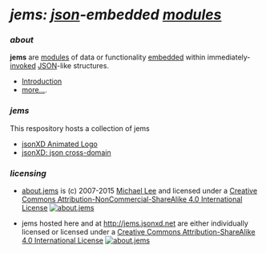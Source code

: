 # _jems: [json](http://json.org/)-embedded [modules](http://en.wikipedia.org/wiki/Modular_programming)_

### _about_

**jems** are [modules](http://tfd.com/module) of data or functionality [embedded](http://tfd.com/embedded) within  immediately-[invoked](http://www.tfd.com/activate) [JSON](http://json.org/)-like structures.

* [Introduction](https://github.com/jsonXD/jems/blob/master/about/jems.md)
* [more...](https://github.com/jsonXD/jems/blob/master/about/).

### _jems_

This respository hosts a collection of jems

* [jsonXD Animated Logo](https://rawgit.com/jsonXD/jems/master/animated.logo/)
* [jsonXD: json cross-domain](http://code.jsonxd.net/)

### _licensing_

* [about.jems](about/) is (c) 2007-2015 [Michael Lee](http://iskitz.com) and licensed under a [Creative Commons Attribution-NonCommercial-ShareAlike 4.0 International License](http://creativecommons.org/licenses/by-nc-sa/4.0/) [![about.jems](https://i.creativecommons.org/l/by-nc-sa/4.0/80x15.png "Creative Commons License")](http://creativecommons.org/licenses/by-nc-sa/4.0/)

* jems hosted here and at http://jems.jsonxd.net are either individually licensed or licensed under a
[Creative Commons Attribution-ShareAlike 4.0 International License](http://creativecommons.org/licenses/by-sa/4.0/) [![about.jems](https://i.creativecommons.org/l/by-sa/4.0/80x15.png "Creative Commons License")](http://creativecommons.org/licenses/by-sa/4.0/)
